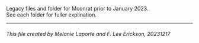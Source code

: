 Legacy files and folder for Moonrat prior to January 2023.  
See each folder for fuller explination.


<hr>
<h6><i> This file created by Melanie Laporte and F. Lee Erickson, 20231217</i></h6>
